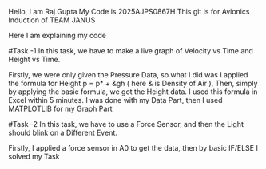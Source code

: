 Hello, I am Raj Gupta 
My Code is 2025AJPS0867H 
This git is for Avionics Induction of TEAM JANUS

Here I am explaining my code

#Task -1 
In this task, we have to make a live graph of Velocity vs Time and Height vs Time.

Firstly, we were only given the Pressure Data, so what I did was I applied the formula for Height p = p* + &gh ( here & is Density of Air ),
Then, simply by applying the basic formula, we got the Height data. I used this formula in Excel within 5 minutes. I was done with my Data Part,
then I used MATPLOTLIB for my Graph Part

#Task -2 
In this task, we have to use a Force Sensor, and then the Light should blink on a Different Event.

Firstly, I applied a force sensor in A0 to get the data, then by basic IF/ELSE I solved my Task
